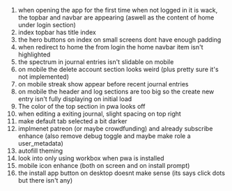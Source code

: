 1. when opening the app for the first time when not logged in it is wack, the topbar and navbar are appearing (aswell as the content of home under login section)
2. index topbar has title index
3. the hero buttons on index on small screens dont have enough padding
4. when redirect to home the from login the home navbar item isn't highlighted
5. the spectrum in journal entries isn't slidable on mobile
6. on mobile the delete account section looks weird (plus pretty sure it's not implemented)
7. on mobile streak show appear before recent journal entries
8. on mobile the header and log sections are too big so the create new entry isn't fully displaying on initial load
9.  The color of the top section in pwa looks off
10. when editing a exiting journal, slight spacing on top right
11. make default tab selected a bit darker
12. implmenet patreon (or maybe crowdfunding) and already subscribe enhance (also remove debug toggle and maybe make role a user_metadata)
13. autofill theming
14. look into only using workbox when pwa is installed
15. mobile icon enhance (both on screen and on install prompt)
16. the install app button on desktop doesnt make sense (its says click dots but there isn't any)
